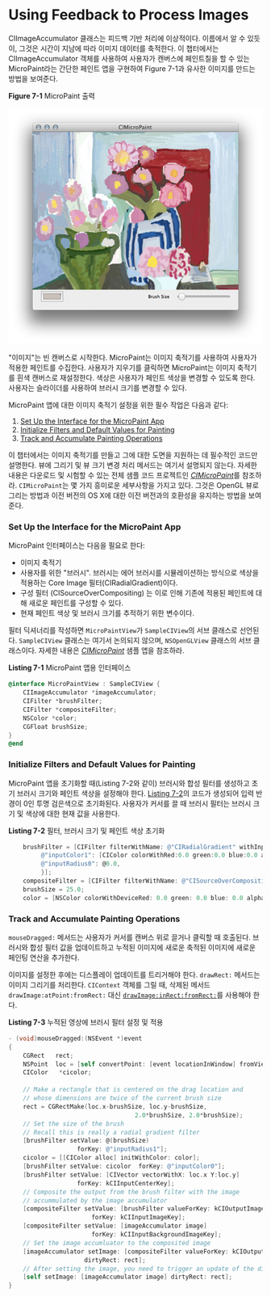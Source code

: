 # Using Feedback to Process Images

CIImageAccumulator 클래스는 피드백 기반 처리에 이상적이다. 이름에서 알 수 있듯이, 그것은 시간이 지남에 따라 이미지 데이터를 축적한다. 이 챕터에서는 CIImageAccumulator 객체를 사용하여 사용자가 캔버스에 페인트칠을 할 수 있는 MicroPaint라는 간단한 페인트 앱을 구현하여 Figure 7-1과 유사한 이미지를 만드는 방법을 보여준다.

**Figure 7-1**  MicroPaint 출력

![](../../.gitbook/assets/micropaint_example.png)

"이미지"는 빈 캔버스로 시작한다. MicroPaint는 이미지 축적기를 사용하여 사용자가 적용한 페인트를 수집한다. 사용자가 지우기를 클릭하면 MicroPaint는 이미지 축적기를 흰색 캔버스로 재설정한다. 색상은 사용자가 페인트 색상을 변경할 수 있도록 한다. 사용자는 슬라이더를 사용하여 브러시 크기를 변경할 수 있다.

MicroPaint 앱에 대한 이미지 축적기 설정을 위한 필수 작업은 다음과 같다:

1. [Set Up the Interface for the MicroPaint App](https://developer.apple.com/library/archive/documentation/GraphicsImaging/Conceptual/CoreImaging/ci_feedback_based/ci_feedback_based.html#//apple_ref/doc/uid/TP30001185-CH5-SW2)
2. [Initialize Filters and Default Values for Painting](https://developer.apple.com/library/archive/documentation/GraphicsImaging/Conceptual/CoreImaging/ci_feedback_based/ci_feedback_based.html#//apple_ref/doc/uid/TP30001185-CH5-SW3)
3. [Track and Accumulate Painting Operations](https://developer.apple.com/library/archive/documentation/GraphicsImaging/Conceptual/CoreImaging/ci_feedback_based/ci_feedback_based.html#//apple_ref/doc/uid/TP30001185-CH5-SW4)

이 챕터에서는 이미지 축적기를 만들고 그에 대한 도면을 지원하는 데 필수적인 코드만 설명한다. 뷰에 그리기 및 뷰 크기 변경 처리 메서드는 여기서 설명되지 않는다. 자세한 내용은 다운로드 및 시험할 수 있는 전체 샘플 코드 프로젝트인 [_CIMicroPaint_](https://developer.apple.com/library/archive/samplecode/CIMicroPaint/Introduction/Intro.html#//apple_ref/doc/uid/DTS40009218)를 참조하라. `CIMicroPaint`는 몇 가지 흥미로운 세부사항을 가지고 있다. 그것은 OpenGL 뷰로 그리는 방법과 이전 버전의 OS X에 대한 이전 버전과의 호환성을 유지하는 방법을 보여준다.

### Set Up the Interface for the MicroPaint App

MicroPaint 인터페이스는 다음을 필요로 한다:

* 이미지 축적기
* 사용자를 위한 "브러시". 브러시는 에어 브러시를 시뮬레이션하는 방식으로 색상을 적용하는 Core Image 필터\(CIRadialGradient\)이다.
* 구성 필터 \(CISourceOverCompositing\) 는 이로 인해 기존에 적용된 페인트에 대해 새로운 페인트를 구성할 수 있다.
* 현재 페인트 색상 및 브러시 크기를 추적하기 위한 변수이다.

필터 딕셔너리를 작성하면 `MicroPaintView`가 `SampleCIView`의 서브 클래스로 선언된다. `SampleCIView` 클래스는 여기서 논의되지 않으며, `NSOpenGLView` 클래스의 서브 클래스이다. 자세한 내용은 [_CIMicroPaint_](https://developer.apple.com/library/archive/samplecode/CIMicroPaint/Introduction/Intro.html#//apple_ref/doc/uid/DTS40009218) 샘플 앱을 참조하라.

**Listing 7-1**  MicroPaint 앱용 인터페이스

```objectivec
@interface MicroPaintView : SampleCIView {
    CIImageAccumulator *imageAccumulator;
    CIFilter *brushFilter;
    CIFilter *compositeFilter;
    NSColor *color;
    CGFloat brushSize;
}
@end
```

### Initialize Filters and Default Values for Painting

MicroPaint 앱을 초기화할 때\(Listing 7-2와 같이\) 브러시와 합성 필터를 생성하고 초기 브러시 크기와 페인트 색상을 설정해야 한다. [Listing 7-2](https://developer.apple.com/library/archive/documentation/GraphicsImaging/Conceptual/CoreImaging/ci_feedback_based/ci_feedback_based.html#//apple_ref/doc/uid/TP30001185-CH5-SW7)의 코드가 생성되어 입력 반경이 0인 투명 검은색으로 초기화된다. 사용자가 커서를 끌 때 브러시 필터는 브러시 크기 및 색상에 대한 현재 값을 사용한다.

**Listing 7-2**  필터, 브러시 크기 및 페인트 색상 초기화

```objectivec
    brushFilter = [CIFilter filterWithName: @"CIRadialGradient" withInputParameters:@{
         @"inputColor1": [CIColor colorWithRed:0.0 green:0.0 blue:0.0 alpha:0.0],
         @"inputRadius0": @0.0,
         }];
    compositeFilter = [CIFilter filterWithName: @"CISourceOverCompositing"];
    brushSize = 25.0;
    color = [NSColor colorWithDeviceRed: 0.0 green: 0.0 blue: 0.0 alpha: 1.0];
```

### Track and Accumulate Painting Operations

`mouseDragged:` 메서드는 사용자가 커서를 캔버스 위로 끌거나 클릭할 때 호출된다. 브러시와 합성 필터 값을 업데이트하고 누적된 이미지에 새로운 축적된 이미지에 새로운 페인팅 연산을 추가한다.

이미지를 설정한 후에는 디스플레이 업데이트를 트리거해야 한다. `drawRect:` 메서드는 이미지 그리기를 처리한다. `CIContext` 객체를 그릴 때, 삭제된 메서드 `drawImage:atPoint:fromRect:` 대신 [`drawImage:inRect:fromRect:`](https://developer.apple.com/documentation/coreimage/cicontext/1437786-drawimage)를 사용해야 한다.

**Listing 7-3**  누적된 영상에 브러시 필터 설정 및 적용

```objectivec
- (void)mouseDragged:(NSEvent *)event
{
    CGRect   rect;
    NSPoint  loc = [self convertPoint: [event locationInWindow] fromView: nil];
    CIColor   *cicolor;
 
    // Make a rectangle that is centered on the drag location and
    // whose dimensions are twice of the current brush size
    rect = CGRectMake(loc.x-brushSize, loc.y-brushSize,
                                   2.0*brushSize, 2.0*brushSize);
    // Set the size of the brush
    // Recall this is really a radial gradient filter
    [brushFilter setValue: @(brushSize)
                   forKey: @"inputRadius1"];
    cicolor = [[CIColor alloc] initWithColor: color];
    [brushFilter setValue: cicolor  forKey: @"inputColor0"];
    [brushFilter setValue: [CIVector vectorWithX: loc.x Y:loc.y]
                   forKey: kCIInputCenterKey];
    // Composite the output from the brush filter with the image
    // accummulated by the image accumulator
    [compositeFilter setValue: [brushFilter valueForKey: kCIOutputImageKey]
                       forKey: kCIInputImageKey];
    [compositeFilter setValue: [imageAccumulator image]
                       forKey: kCIInputBackgroundImageKey];
    // Set the image accumluator to the composited image
    [imageAccumulator setImage: [compositeFilter valueForKey: kCIOutputImageKey]
                     dirtyRect: rect];
    // After setting the image, you need to trigger an update of the display
    [self setImage: [imageAccumulator image] dirtyRect: rect];
}
```

